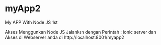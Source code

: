 # myApp2
My APP With Node JS 1st

Akses Menggunkan Node JS
Jalankan dengan Perintah : ionic server
dan Akses di Webserver anda di http://localhost:8001/myapp2


